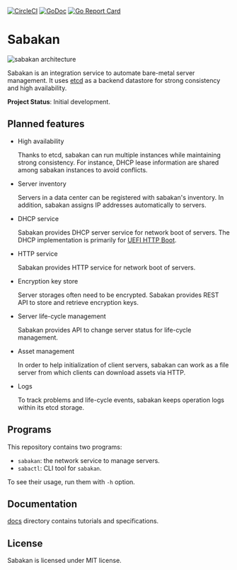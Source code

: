 [![CircleCI](https://circleci.com/gh/cybozu-go/sabakan.svg?style=svg)](https://circleci.com/gh/cybozu-go/sabakan)
[![GoDoc](https://godoc.org/github.com/cybozu-go/sabakan?status.svg)][godoc]
[![Go Report Card](https://goreportcard.com/badge/github.com/cybozu-go/sabakan)](https://goreportcard.com/report/github.com/cybozu-go/sabakan)

Sabakan
=======

![sabakan architecture](http://www.plantuml.com/plantuml/svg/TP3DIWCn58NtUOh32EukWtPNH4frqOMBWds1T7BxWvca93Tr8RwxYI4w3hZ9uhjVphd9AeeEaaQh0W-YtT4oEfR1OB0f2eSE7memMlHUHqOPtSt1_HmiCb2eCiZuTqTLdC4cro68B1-46lvKqwNMtWjUELpRJh-pc9lVjCFDo_buahLDh7wA7cfcSrhNFtmnvsK9vqtkBsUd_fOEOgUb3H65meWUMymIsfYUpLdwmAE_CafSJQPqcOhFcwSjRh7PxROu-82zzwBQ2xDOxYmHJqdA5_Q1luKLEvD6-mK0)
<!-- go to http://www.plantuml.com/plantuml/ and enter the above URL to edit the diagram. -->

Sabakan is an integration service to automate bare-metal server management.
It uses [etcd][] as a backend datastore for strong consistency and high availability.

**Project Status**: Initial development.

Planned features
----------------

* High availability

    Thanks to etcd, sabakan can run multiple instances while maintaining
    strong consistency.  For instance, DHCP lease information are shared
    among sabakan instances to avoid conflicts.

* Server inventory

    Servers in a data center can be registered with sabakan's inventory.
    In addition, sabakan assigns IP addresses automatically to servers.

* DHCP service

    Sabakan provides DHCP server service for network boot of servers.
    The DHCP implementation is primarily for [UEFI HTTP Boot][HTTPBoot].

* HTTP service

    Sabakan provides HTTP service for network boot of servers.

* Encryption key store

    Server storages often need to be encrypted.
    Sabakan provides REST API to store and retrieve encryption keys.

* Server life-cycle management

    Sabakan provides API to change server status for life-cycle management.

* Asset management

    In order to help initialization of client servers, sabakan can work
    as a file server from which clients can download assets via HTTP.

* Logs

    To track problems and life-cycle events, sabakan keeps operation logs
    within its etcd storage.

Programs
--------

This repository contains two programs:

* `sabakan`: the network service to manage servers.
* `sabactl`: CLI tool for `sabakan`.

To see their usage, run them with `-h` option.

Documentation
-------------

[docs](docs/) directory contains tutorials and specifications.

License
-------

Sabakan is licensed under MIT license.

[godoc]: https://godoc.org/github.com/cybozu-go/sabakan
[etcd]: https://coreos.com/etcd/
[HTTPBoot]: https://github.com/tianocore/tianocore.github.io/wiki/HTTP-Boot
